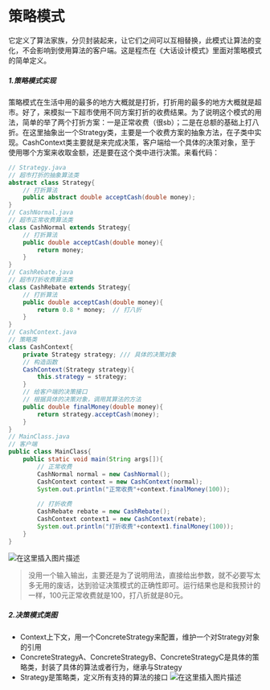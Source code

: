 # 策略模式
它定义了算法家族，分贝封装起来，让它们之间可以互相替换，此模式让算法的变化，不会影响到使用算法的客户端。这是程杰在《大话设计模式》里面对策略模式的简单定义。
##### 1.策略模式实现
策略模式在生活中用的最多的地方大概就是打折，打折用的最多的地方大概就是超市。好了，来模拟一下超市使用不同方案打折的收费结果。为了说明这个模式的用法，简单的举了两个打折方案：一是正常收费（很sb）；二是在总额的基础上打八折。在这里抽象出一个Strategy类，主要是一个收费方案的抽象方法，在子类中实现。CashContext类主要就是来完成决策，客户端给一个具体的决策对象，至于使用哪个方案来收取金额，还是要在这个类中进行决策。来看代码：
```java
// Strategy.java
// 超市打折的抽象算法类
abstract class Strategy{
	// 打折算法
	public abstract double acceptCash(double money);
}
// CashNormal.java
// 超市正常收费算法类
class CashNormal extends Strategy{
	// 打折算法
	public double acceptCash(double money){
		return money;
	}
}
// CashRebate.java
// 超市打折收费算法类
class CashRebate extends Strategy{
	// 打折算法
	public double acceptCash(double money){
		return 0.8 * money;  // 打八折
	}
}
// CashContext.java
// 策略类
class CashContext{
	private Strategy strategy; /// 具体的决策对象
	// 构造函数
	CashContext(Strategy strategy){
		this.strategy = strategy;
	}
	// 给客户端的决策接口
	// 根据具体的决策对象，调用其算法的方法
	public double finalMoney(double money){
		return strategy.acceptCash(money);
	}
}
// MainClass.java
// 客户端
public class MainClass{
	public static void main(String args[]){
		// 正常收费
		CashNormal normal = new CashNormal();
		CashContext context = new CashContext(normal);
		System.out.println("正常收费"+context.finalMoney(100));
		
		// 打折收费
		CashRebate rebate = new CashRebate();
		CashContext context1 = new CashContext(rebate);
		System.out.println("打折收费"+context1.finalMoney(100));
	}
}
```
![在这里插入图片描述](https://img-blog.csdnimg.cn/20191113225758831.png)
>没用一个输入输出，主要还是为了说明用法，直接给出参数，就不必要写太多无用的废话，达到验证决策模式的正确性即可。运行结果也是和我预计的一样，100元正常收费就是100，打八折就是80元。
##### 2.决策模式类图
* Context上下文，用一个ConcreteStrategy来配置，维护一个对Strategy对象的引用
* ConcreteStrategyA、ConcreteStrategyB、ConcreteStrategyC是具体的策略类，封装了具体的算法或者行为，继承与Strategy
* Strategy是策略类，定义所有支持的算法的接口
![在这里插入图片描述](https://img-blog.csdnimg.cn/20191113230048302.png?x-oss-process=image/watermark,type_ZmFuZ3poZW5naGVpdGk,shadow_10,text_aHR0cHM6Ly9ibG9nLmNzZG4ubmV0L3dlaXhpbl80Mjc5NTE0MQ==,size_16,color_FFFFFF,t_70)